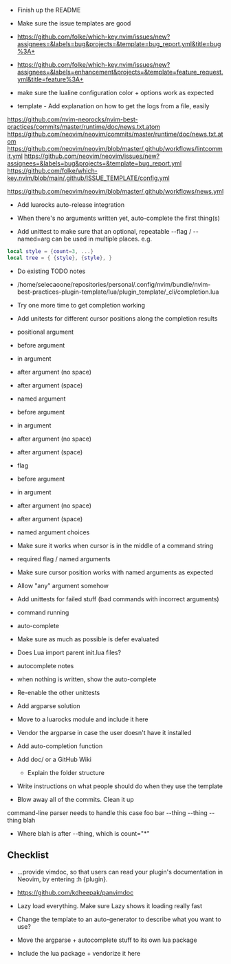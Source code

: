 - Finish up the README

- Make sure the issue templates are good
 - https://github.com/folke/which-key.nvim/issues/new?assignees=&labels=bug&projects=&template=bug_report.yml&title=bug%3A+
 - https://github.com/folke/which-key.nvim/issues/new?assignees=&labels=enhancement&projects=&template=feature_request.yml&title=feature%3A+

- make sure the lualine configuration color + options work as expected

- template - Add explanation on how to get the logs from a file, easily

https://github.com/nvim-neorocks/nvim-best-practices/commits/master/runtime/doc/news.txt.atom
https://github.com/neovim/neovim/commits/master/runtime/doc/news.txt.atom
https://github.com/neovim/neovim/blob/master/.github/workflows/lintcommit.yml
https://github.com/neovim/neovim/issues/new?assignees=&labels=bug&projects=&template=bug_report.yml
https://github.com/folke/which-key.nvim/blob/main/.github/ISSUE_TEMPLATE/config.yml


https://github.com/neovim/neovim/blob/master/.github/workflows/news.yml

- Add luarocks auto-release integration



- When there's no arguments written yet, auto-complete the first thing(s)
- Add unittest to make sure that an optional, repeatable --flag / --named=arg can be used in multiple places. e.g.

```lua
local style = {count=3, ...}
local tree = { {style}, {style}, }
```

- Do existing TODO notes
- /home/selecaoone/repositories/personal/.config/nvim/bundle/nvim-best-practices-plugin-template/lua/plugin_template/_cli/completion.lua

- Try one more time to get completion working
 - Add unitests for different cursor positions along the completion results
  - positional argument
   - before argument
   - in argument
   - after argument (no space)
   - after argument (space)
  - named argument
   - before argument
   - in argument
   - after argument (no space)
   - after argument (space)
  - flag
   - before argument
   - in argument
   - after argument (no space)
   - after argument (space)
  - named argument choices
   - Make sure it works when cursor is in the middle of a command string
 - required flag / named arguments
 - Make sure cursor position works with named arguments as expected
 - Allow "any" argument somehow

- Add unittests for failed stuff (bad commands with incorrect arguments)
 - command running
 - auto-complete

- Make sure as much as possible is defer evaluated
 - Does Lua import parent init.lua files?

- autocomplete notes
 - when nothing is written, show the auto-complete

- Re-enable the other unittests

- Add argparse solution
 - Move to a luarocks module and include it here
  - Vendor the argparse in case the user doesn't have it installed
- Add auto-completion function





- Add doc/ or a GitHub Wiki
    - Explain the folder structure

- Write instructions on what people should do when they use the template

- Blow away all of the commits. Clean it up


command-line parser needs to handle this case
foo bar --thing --thing --thing blah
 - Where blah is after --thing, which is count="*"

## Checklist

- ...provide vimdoc, so that users can read your plugin's documentation in Neovim, by entering :h {plugin}.
 - https://github.com/kdheepak/panvimdoc

- Lazy load everything. Make sure Lazy shows it loading really fast

- Change the template to an auto-generator to describe what you want to use?

 - Move the argparse + autocomplete stuff to its own lua package
 - Include the lua package + vendorize it here
